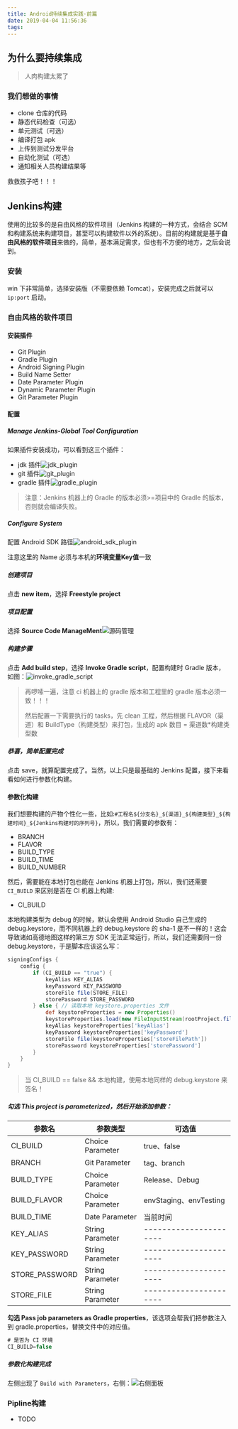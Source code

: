 ```yaml
---
title: Android持续集成实践·前篇
date: 2019-04-04 11:56:36
tags:
---
```


## 为什么要持续集成

> 人肉构建太累了

### 我们想做的事情

- clone 仓库的代码
- 静态代码检查（可选）
- 单元测试（可选）
- 编译打包 apk
- 上传到测试分发平台
- 自动化测试（可选）
- 通知相关人员构建结果等

救救孩子吧！！！

<!-- more -->

## Jenkins构建

使用的比较多的是自由风格的软件项目（Jenkins 构建的一种方式，会结合 SCM 和构建系统来构建项目，甚至可以构建软件以外的系统）。目前的构建就是基于**自由风格的软件项目**来做的，简单，基本满足需求，但也有不方便的地方，之后会说到。

### 安装

win 下非常简单，选择安装版（不需要依赖 Tomcat），安装完成之后就可以 `ip:port` 启动。

### 自由风格的软件项目

#### 安装插件

- Git Plugin
- Gradle Plugin
- Android Signing Plugin
- Build Name Setter
- Date Parameter Plugin
- Dynamic Parameter Plugin
- Git Parameter Plugin

#### 配置

##### Manage Jenkins-Global Tool Configuration

如果插件安装成功，可以看到这三个插件：

- jdk 插件![jdk_plugin](http://assets.processon.com/chart_image/5cb024cae4b09ccab355c702.png)
- git 插件![git_plugin](http://assets.processon.com/chart_image/5cb024c5e4b09a003b2e412f.png)
- gradle 插件![gradle_plugin](http://assets.processon.com/chart_image/5ca5b6bde4b031d0225d5d52.png)

> 注意：Jenkins 机器上的 Gradle 的版本必须>=项目中的 Gradle 的版本，否则就会编译失败。

##### Configure System

配置 Android SDK 路径![android_sdk_plugin](http://assets.processon.com/chart_image/5ca5c81ee4b029f6dae74553.png)

注意这里的 Name 必须与本机的**环境变量Key值**一致

##### 创建项目

点击 **new item**，选择 **Freestyle project**

##### 项目配置

选择 **Source Code ManageMent**![源码管理](http://assets.processon.com/chart_image/5cab22e1e4b06765f088f007.png)

##### 构建步骤

点击 **Add build step**，选择 **Invoke Gradle script**，配置构建时 Gradle 版本，如图：![invoke_gradle_script](http://assets.processon.com/chart_image/5cb02752e4b02a2858e8f87c.png)

> 再啰嗦一遍，注意 ci 机器上的 gradle 版本和工程里的 gradle 版本必须一致！！！
>
> 然后配置一下需要执行的 tasks，先 clean 工程，然后根据 FLAVOR（渠道）和 BuildType（构建类型）来打包，生成的 apk 数目 = 渠道数*构建类型数

##### 恭喜，简单配置完成

点击 save，就算配置完成了。当然，以上只是最基础的 Jenkins 配置，接下来看看如何进行参数化构建。

#### 参数化构建

我们想要构建的产物个性化一些，比如:`#工程名${分支名}_${渠道}_${构建类型}_${构建时间}_${Jenkins构建时的序列号}`，所以，我们需要的参数有：

- BRANCH
- FLAVOR
- BUILD_TYPE
- BUILD_TIME
- BUILD_NUMBER

然后，需要能在本地打包也能在 Jenkins 机器上打包，所以，我们还需要 `CI_BUILD` 来区别是否在 CI 机器上构建:

- CI_BUILD

本地构建类型为 debug 的时候，默认会使用 Android Studio 自己生成的 debug.keystore，而不同机器上的 debug.keystore 的 sha-1 是不一样的！这会导致诸如高德地图这样的第三方 SDK 无法正常运行，所以，我们还需要同一份 debug.keystore，于是脚本应该这么写：

```groovy
signingConfigs {
    config {
        if (CI_BUILD == "true") {
            keyAlias KEY_ALIAS
            keyPassword KEY_PASSWORD
            storeFile file(STORE_FILE)
            storePassword STORE_PASSWORD
        } else { // 读取本地 keystore.properties 文件
            def keystoreProperties = new Properties()
   			keystoreProperties.load(new FileInputStream(rootProject.file("keystore.properties")))
            keyAlias keystoreProperties['keyAlias']
            keyPassword keystoreProperties['keyPassword']
            storeFile file(keystoreProperties['storeFilePath'])
            storePassword keystoreProperties['storePassword']
        }
    }
}
```

> 当 CI_BUILD == false && 本地构建，使用本地同样的 debug.keystore 来签名！

##### 勾选 This project is parameterized，然后开始添加参数：

| 参数名         | 参数类型         | 可选值                 |
| -------------- | ---------------- | ---------------------- |
| CI_BUILD       | Choice Parameter | true、false            |
| BRANCH         | Git Parameter    | tag、branch            |
| BUILD_TYPE     | Choice Parameter | Release、Debug         |
| BUILD_FLAVOR   | Choice Parameter | envStaging、envTesting |
| BUILD_TIME     | Date Parameter   | 当前时间               |
| KEY_ALIAS      | String Parameter | ---------------------- |
| KEY_PASSWORD   | String Parameter | ---------------------- |
| STORE_PASSWORD | String Parameter | ---------------------- |
| STORE_FILE     | String Parameter | ---------------------- |

**勾选 Pass job parameters as Gradle properties**，该选项会帮我们把参数注入到 gradle.properties，替换文件中的对应值。

```groovy
# 是否为 CI 环境
CI_BUILD=false
```

##### 参数化构建完成

左侧出现了 `Build with Parameters`，右侧：![右侧面板](http://assets.processon.com/chart_image/5cb03a21e4b0b62750f80baf.png)

### Pipline构建
- TODO